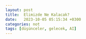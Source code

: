 ```yaml
---
layout: post
title:  Elimizde Ne Kalacak?
date:   2023-10-05 05:15:34 +0300
categories: not
tags: [düşünceler, gelecek, AI]
---
```



